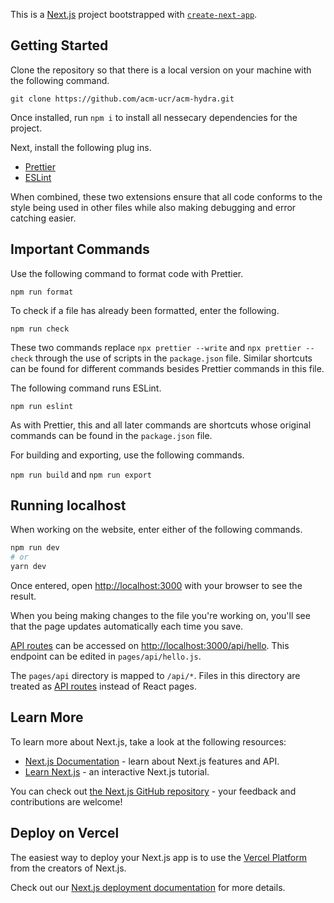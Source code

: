 This is a [Next.js](https://nextjs.org/) project bootstrapped with [`create-next-app`](https://github.com/vercel/next.js/tree/canary/packages/create-next-app).

## Getting Started

Clone the repository so that there is a local version on your machine with the following command.

`git clone https://github.com/acm-ucr/acm-hydra.git`

Once installed, run `npm i` to install all nessecary dependencies for the project.

Next, install the following plug ins.

-   [Prettier](https://prettier.io/docs/en/index.html) 
-   [ESLint](https://eslint.org/docs/latest/)

When combined, these two extensions ensure that all code conforms to the style being used in other files while also making debugging and error catching easier.

## Important Commands

Use the following command to format code with Prettier.

`npm run format` 

To check if a file has already been formatted, enter the following.

`npm run check`

These two commands replace `npx prettier --write` and `npx prettier --check` through the use of scripts in the `package.json` file.
Similar shortcuts can be found for different commands besides Prettier commands in this file.



The following command runs ESLint.

`npm run eslint`

As with Prettier, this and all later commands are shortcuts whose original commands can be found in the `package.json` file.


For building and exporting, use the following commands.

`npm run build` and `npm run export`



## Running localhost

When working on the website, enter either of the following commands.

```bash
npm run dev
# or
yarn dev
```

Once entered, open [http://localhost:3000](http://localhost:3000) with your browser to see the result.

When you being making changes to the file you're working on, you'll see that the page updates automatically each time you save.

[API routes](https://nextjs.org/docs/api-routes/introduction) can be accessed on [http://localhost:3000/api/hello](http://localhost:3000/api/hello). This endpoint can be edited in `pages/api/hello.js`.

The `pages/api` directory is mapped to `/api/*`. Files in this directory are treated as [API routes](https://nextjs.org/docs/api-routes/introduction) instead of React pages.

## Learn More

To learn more about Next.js, take a look at the following resources:

-   [Next.js Documentation](https://nextjs.org/docs) - learn about Next.js features and API.
-   [Learn Next.js](https://nextjs.org/learn) - an interactive Next.js tutorial.

You can check out [the Next.js GitHub repository](https://github.com/vercel/next.js/) - your feedback and contributions are welcome!

## Deploy on Vercel

The easiest way to deploy your Next.js app is to use the [Vercel Platform](https://vercel.com/new?utm_medium=default-template&filter=next.js&utm_source=create-next-app&utm_campaign=create-next-app-readme) from the creators of Next.js.

Check out our [Next.js deployment documentation](https://nextjs.org/docs/deployment) for more details.
